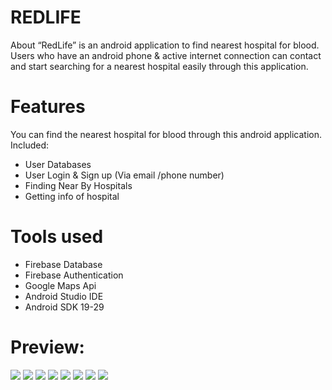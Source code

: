 # REDLIFE
About
“RedLife” is an android application to find nearest hospital for blood. Users who have an android phone & active internet connection can contact and start searching for a nearest hospital easily through this application.

# Features
You can find the nearest hospital for blood through this android application.
Included:
- User Databases
- User Login & Sign up (Via email /phone number)
- Finding Near By Hospitals
- Getting info of hospital
# Tools used
+ Firebase Database
+ Firebase Authentication
+ Google Maps Api
+ Android Studio IDE
+ Android SDK 19-29
# Preview:
![](images/image1.jpeg)
![](images/image2.jpeg)
![](images/image3.jpeg)
![](images/image4.jpeg)
![](images/image5.jpeg)
![](images/image6.jpeg)
![](images/image7.jpeg)
![](images/image8.jpeg)
